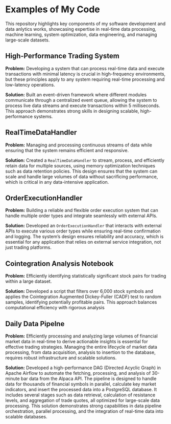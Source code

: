 # Examples of My Code

This repository highlights key components of my software development and data anlytics works, showcasing expertise in real-time data processing, machine learning, system optimization, data engineering, and managing large-scale datasets.

## High-Performance Trading System

**Problem:** Developing a system that can process real-time data and execute transactions with minimal latency is crucial in high-frequency environments, but these principles apply to any system requiring real-time processing and low-latency operations. 

**Solution:** Built an event-driven framework where different modules communicate through a centralized event queue, allowing the system to process live data streams and execute transactions within 5 milliseconds. This approach demonstrates strong skills in designing scalable, high-performance systems.

## RealTimeDataHandler

**Problem:** Managing and processing continuous streams of data while ensuring that the system remains efficient and responsive.  

**Solution:** Created a `RealTimeDataHandler` to stream, process, and efficiently retain data for multiple sources, using memory optimization techniques such as data retention policies. This design ensures that the system can scale and handle large volumes of data without sacrificing performance, which is critical in any data-intensive application.

## OrderExecutionHandler

**Problem:** Building a reliable and flexible order execution system that can handle multiple order types and integrate seamlessly with external APIs.  

**Solution:**  Developed an `OrderExecutionHandler` that interacts with external APIs to execute various order types while ensuring real-time confirmation and logging. The system’s design ensures reliability and accuracy, which is essential for any application that relies on external service integration, not just trading platforms.

## Cointegration Analysis Notebook

**Problem:** Efficiently identifying statistically significant stock pairs for trading within a large dataset. 

**Solution:** Developed a script that filters over 6,000 stock symbols and applies the Cointegration Augmented Dickey-Fuller (CADF) test to random samples, identifying potentially profitable pairs. This approach balances computational efficiency with rigorous analysis

## Daily Data Pipelne

**Problem:** Efficiently processing and analyzing large volumes of financial market data in real-time to derive actionable insights is essential for effective trading strategies. Managing the entire lifecycle of market data processing, from data acquisition, analysis to insertion to the database, requires robust infrastructure and scalable solutions.

**Solution:** Developed a high-performance DAG (Directed Acyclic Graph) in Apache Airflow to automate the fetching, processing, and analysis of 30-minute bar data from the Alpaca API. The pipeline is designed to handle data for thousands of financial symbols in parallel, calculate key market indicators, and insert the processed data into a PostgreSQL database. It includes several stages such as data retrieval, calculation of resistance levels, and aggregation of trade quotes, all optimized for large-scale data processing. This solution demonstrates strong capabilities in data pipeline orchestration, parallel processing, and the integration of real-time data into scalable databases.